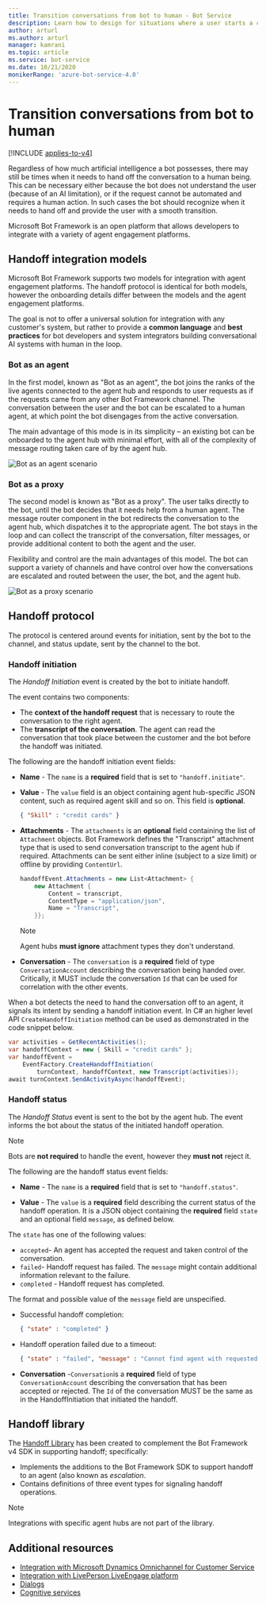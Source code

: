 ```yaml
---
title: Transition conversations from bot to human - Bot Service
description: Learn how to design for situations where a user starts a conversation with a bot and then must be handed off to a human.
author: arturl
ms.author: arturl
manager: kamrani
ms.topic: article
ms.service: bot-service
ms.date: 10/21/2020
monikerRange: 'azure-bot-service-4.0'
---
```


# Transition conversations from bot to human

[!INCLUDE [applies-to-v4](includes/applies-to-v4-current.md)]

Regardless of how much artificial intelligence a bot possesses, there may still be times when it needs to hand off the conversation to a human being. This can be necessary either because the bot does not understand the user (because of an AI limitation), or if the request cannot be automated and requires a human action. In such cases the bot should recognize when it needs to hand off and provide the user with a smooth transition.

Microsoft Bot Framework is an open platform that allows developers to integrate with a variety of agent engagement platforms.

<!-- We don't own this aka link, and for v4, I think there is an updated pattern.
You can read more about the Bot Framework [handoff protocol](https://github.com/microsoft/BotBuilder-Samples/tree/main/experimental/handoff-library/#protocol).
-->

## Handoff integration models

Microsoft Bot Framework supports two models for integration with agent engagement platforms. The handoff protocol is identical for both models, however the onboarding details differ between the models and the agent engagement platforms.

The goal is not to offer a universal solution for integration with any customer's system, but rather to provide a **common language** and **best practices** for bot developers and system integrators building conversational AI systems with human in the loop.

### Bot as an agent

In the first model, known as "Bot as an agent", the bot joins the ranks of the live agents connected to the agent hub and responds to user requests as if the requests came from any other Bot Framework channel. The conversation between the user and the bot can be escalated to a human agent, at which point the bot disengages from the active conversation.

The main advantage of this mode is in its simplicity – an existing bot can be onboarded to the agent hub with minimal effort, with all of the complexity of message routing taken care of by the agent hub.

![Bot as an agent scenario](media/designing-bots/patterns/bot-as-agent-2.PNG)

### Bot as a proxy

The second model is known as "Bot as a proxy". The user talks directly to the bot, until the bot decides that it needs help from a human agent. The message router component in the bot redirects the conversation to the agent hub, which dispatches it to the appropriate agent. The bot stays in the loop and can collect the transcript of the conversation, filter messages, or provide additional content to both the agent and the user.

Flexibility and control are the main advantages of this model. The bot can support a variety of channels and have control over how the conversations are escalated and routed between the user, the bot, and the agent hub.

![Bot as a proxy scenario](media/designing-bots/patterns/bot-as-proxy-2.PNG)

## Handoff protocol

The protocol is centered around events for initiation, sent by the bot to the channel, and status update, sent by the channel to the bot.


### Handoff initiation

The *Handoff Initiation* event is created by the bot to initiate handoff.

The event contains two components:

- The **context of the handoff request** that is necessary to route the conversation to the right agent.
- The **transcript of the conversation**. The agent can read the conversation that took place between the customer and the bot before the handoff was initiated.

The following are the handoff initiation event fields:

- **Name** - The `name` is a **required** field that is set to `"handoff.initiate"`.
- **Value** - The `value` field is an object containing agent hub-specific JSON content, such as required agent skill and so on.  This field is **optional**.

    ```json
    { "Skill" : "credit cards" }
    ```

- **Attachments** - The `attachments` is an **optional** field containing the list of `Attachment` objects. Bot Framework defines the "Transcript" attachment type that is used to send conversation transcript to the agent hub if required. Attachments can be sent either inline (subject to a size limit) or offline by providing `ContentUrl`.

    ```C#
    handoffEvent.Attachments = new List<Attachment> {
        new Attachment {
            Content = transcript,
            ContentType = "application/json",
            Name = "Transcript",
        }};
    ```

    > [!NOTE]
    > Agent hubs **must ignore** attachment types they don't understand.

- **Conversation** - The `conversation` is a **required** field of type `ConversationAccount` describing the conversation being handed over. Critically, it MUST include the conversation `Id` that can be used for correlation with the other events.

When a bot detects the need to hand the conversation off to an agent, it signals its intent by sending a handoff initiation event.
In C# an higher level API `CreateHandoffInitiation` method can be used as demonstrated in the code snippet below.

```C#
var activities = GetRecentActivities();
var handoffContext = new { Skill = "credit cards" };
var handoffEvent =
    EventFactory.CreateHandoffInitiation(
        turnContext, handoffContext, new Transcript(activities));
await turnContext.SendActivityAsync(handoffEvent);
```

### Handoff status

The *Handoff Status* event is sent to the bot by the agent hub. The event informs the bot about the status of the initiated handoff operation.

> [!NOTE]
> Bots are **not required** to handle the event, however they **must not** reject it.

The following are the handoff status event fields:

- **Name** - The `name` is a **required** field that is set to `"handoff.status"`.

- **Value** - The `value` is a **required** field describing the current status of the handoff operation. It is a JSON object containing the **required** field `state` and an optional field `message`, as defined below.

The `state` has one of the following values:

- `accepted`- An agent has accepted the request and taken control of the conversation.
- `failed`- Handoff request has failed. The `message` might contain additional information relevant to the failure.
- `completed` - Handoff request has completed.

The format and possible value of the `message` field are unspecified.

- Successful handoff completion:

    ```json
    { "state" : "completed" }
    ```

- Handoff operation failed due to a timeout:

    ```json
    { "state" : "failed", "message" : "Cannot find agent with requested skill" }
    ```

- **Conversation** -`Conversation`is a **required** field of type `ConversationAccount` describing the conversation that has been accepted or rejected. The `Id` of the conversation MUST be the same as in the HandoffInitiation that initiated the handoff.

## Handoff library

The [Handoff Library](https://github.com/microsoft/BotBuilder-Samples/tree/master/experimental/handoff-library) has been created to complement the Bot Framework v4 SDK in supporting handoff; specifically:

- Implements the additions to the Bot Framework SDK to support handoff to an agent (also known as *escalation*.
- Contains definitions of three event types for signaling handoff operations.

> [!NOTE]
> Integrations with specific agent hubs are not part of the library.

## Additional resources

- [Integration with Microsoft Dynamics Omnichannel for Customer Service](https://github.com/microsoft/BotBuilder-Samples/tree/master/experimental/handoff-library/csharp_dotnetcore/samples)
- [Integration with LivePerson LiveEngage platform](https://developers.liveperson.com/third-party-bots-microsoft-bot-framework.html)
- [Dialogs](v4sdk/bot-builder-dialog-manage-conversation-flow.md)
- [Cognitive services](https://www.microsoft.com/cognitive-services/text-analytics-api)

